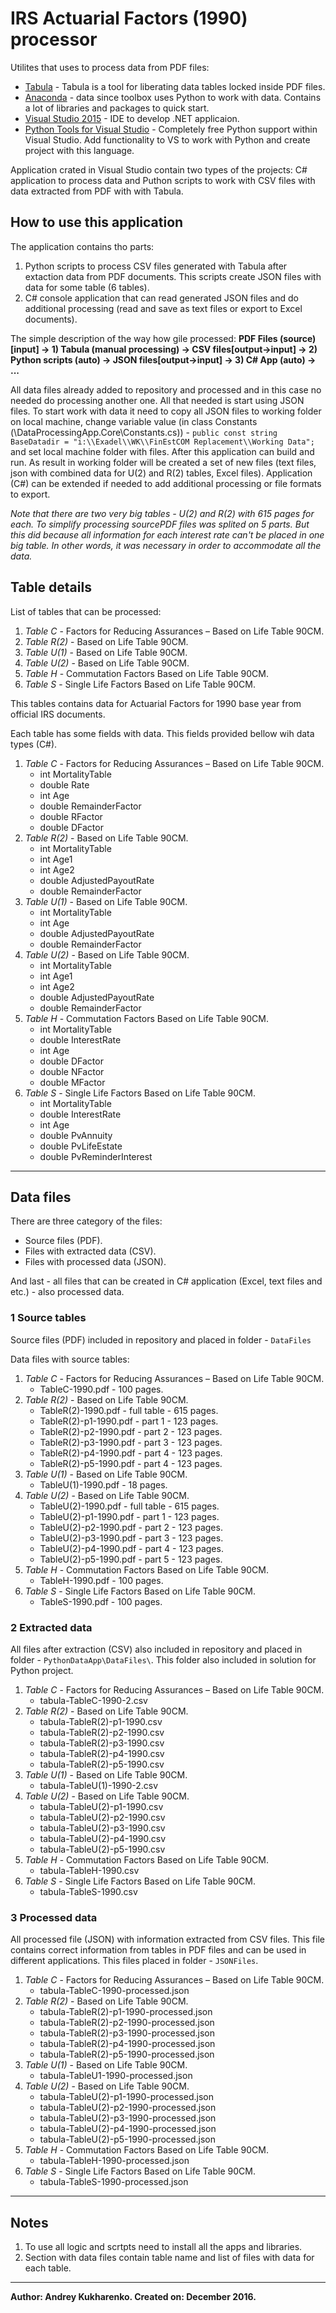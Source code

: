 # IRS Actuarial Factors (1990) processor

Utilites that uses to process data from PDF files:

* [Tabula](http://tabula.technology/) - Tabula is a tool for liberating data tables locked inside PDF files.
* [Anaconda](https://www.continuum.io/downloads) - data since toolbox uses Python to work with data. Contains a lot of libraries and packages to quick start.
* [Visual Studio 2015](https://www.visualstudio.com/vs/) - IDE to develop .NET applicaion.
* [Python Tools for Visual Studio](https://www.visualstudio.com/vs/python/) - Completely free Python support within Visual Studio. Add functionality to VS to work with Python and create project with this language.

Application crated in Visual Studio contain two types of the projects: C# application to process data and Puthon scripts to work with CSV files with data extracted from PDF with with Tabula.

## How to use this application

The application contains tho parts:

1. Python scripts to process CSV files generated with Tabula after extaction data from PDF documents. This scripts create JSON files with data for some table (6 tables).
2. C# console application that can read generated JSON files and do additional processing (read and save as text files or export to Excel documents).

The simple description of the way how gile processed: 
**PDF Files (source)[input] -> 1) Tabula (manual processing) -> CSV files[output->input] -> 2) Python scripts (auto) -> JSON files[output->input] -> 3) C# App (auto) -> ...**

All data files already added to repository and processed and in this case no needed do processing another one. All that needed is start using JSON files.
To start work with data it need to copy all JSON files to working folder on local machine, change variable value (in class Constants (\DataProcessingApp.Core\Constants.cs)) - ```public const string BaseDatadir = "i:\\Exadel\\WK\\FinEstCOM Replacement\\Working Data";``` and set local machine folder with files. After this application can build and run. As result in working folder will be created a set of new files (text files, json with combined data for U(2) and R(2) tables, Excel files).
Application (C#) can be extended if needed to add additional processing or file formats to export.

*Note that there are two very big tables - U(2) and R(2) with 615 pages for each. To simplify processing sourcePDF files was splited on 5 parts. But this did because all information for each interest rate can't be placed in one big table.
In other words, it was necessary in order to accommodate all the data.*

## Table details

List of tables that can be processed:

1. *Table C* - Factors for Reducing Assurances – Based on Life Table 90CM.
2. *Table R(2)* - Based on Life Table 90CM.
3. *Table U(1)* - Based on Life Table 90CM.
4. *Table U(2)* - Based on Life Table 90CM.
5. *Table H* - Commutation Factors Based on Life Table 90CM.
6. *Table S* - Single Life Factors Based on Life Table 90CM.

This tables contains data for Actuarial Factors for 1990 base year from official IRS documents.

Each table has some fields with data. This fields provided bellow wih data types (C#).

1. *Table C* - Factors for Reducing Assurances – Based on Life Table 90CM.
    * int MortalityTable
    * double Rate
    * int Age
    * double RemainderFactor
    * double RFactor
    * double DFactor
2. *Table R(2)* - Based on Life Table 90CM.
    * int MortalityTable
    * int Age1
    * int Age2
    * double AdjustedPayoutRate
    * double RemainderFactor
3. *Table U(1)* - Based on Life Table 90CM.
    * int MortalityTable
    * int Age
    * double AdjustedPayoutRate
    * double RemainderFactor
4. *Table U(2)* - Based on Life Table 90CM.
    * int MortalityTable
    * int Age1
    * int Age2
    * double AdjustedPayoutRate
    * double RemainderFactor
5. *Table H* - Commutation Factors Based on Life Table 90CM.
    * int MortalityTable
    * double InterestRate
    * int Age
    * double DFactor
    * double NFactor
    * double MFactor
6. *Table S* - Single Life Factors Based on Life Table 90CM.
    * int MortalityTable
    * double InterestRate
    * int Age
    * double PvAnnuity
    * double PvLifeEstate
    * double PvReminderInterest

---

## Data files

There are three category of the files:

* Source files (PDF).
* Files with extracted data (CSV).
* Files with processed data (JSON).

And last - all files that can be created in C# application (Excel, text files and etc.) - also processed data.

### 1 Source tables

Source files (PDF) included in repository and placed in folder - ```DataFiles```

Data files with source tables:

1. *Table C* - Factors for Reducing Assurances – Based on Life Table 90CM.
    * TableC-1990.pdf - 100 pages.
2. *Table R(2)* - Based on Life Table 90CM.
    * TableR(2)-1990.pdf - full table - 615 pages.
    * TableR(2)-p1-1990.pdf - part 1 - 123 pages.
    * TableR(2)-p2-1990.pdf - part 2 - 123 pages.
    * TableR(2)-p3-1990.pdf - part 3 - 123 pages.
    * TableR(2)-p4-1990.pdf - part 4 - 123 pages.
    * TableR(2)-p5-1990.pdf - part 4 - 123 pages.
3. *Table U(1)* - Based on Life Table 90CM.
    * TableU(1)-1990.pdf - 18 pages.
4. *Table U(2)* - Based on Life Table 90CM.
    * TableU(2)-1990.pdf - full table - 615 pages.
    * TableU(2)-p1-1990.pdf - part 1 - 123 pages.
    * TableU(2)-p2-1990.pdf - part 2 - 123 pages.
    * TableU(2)-p3-1990.pdf - part 3 - 123 pages.
    * TableU(2)-p4-1990.pdf - part 4 - 123 pages.
    * TableU(2)-p5-1990.pdf - part 5 - 123 pages.
5. *Table H* - Commutation Factors Based on Life Table 90CM.
    * TableH-1990.pdf - 100 pages.
6. *Table S* - Single Life Factors Based on Life Table 90CM.
    * TableS-1990.pdf - 100 pages.

### 2 Extracted data

All files after extraction (CSV) also included in repository and placed in folder - ```PythonDataApp\DataFiles\```. This folder also included in solution for Python project.

1. *Table C* - Factors for Reducing Assurances – Based on Life Table 90CM.
    * tabula-TableC-1990-2.csv
2. *Table R(2)* - Based on Life Table 90CM.
    * tabula-TableR(2)-p1-1990.csv
    * tabula-TableR(2)-p2-1990.csv
    * tabula-TableR(2)-p3-1990.csv
    * tabula-TableR(2)-p4-1990.csv
    * tabula-TableR(2)-p5-1990.csv
3. *Table U(1)* - Based on Life Table 90CM.
    * tabula-TableU(1)-1990-2.csv
4. *Table U(2)* - Based on Life Table 90CM.
    * tabula-TableU(2)-p1-1990.csv
    * tabula-TableU(2)-p2-1990.csv
    * tabula-TableU(2)-p3-1990.csv
    * tabula-TableU(2)-p4-1990.csv
    * tabula-TableU(2)-p5-1990.csv
5. *Table H* - Commutation Factors Based on Life Table 90CM.
    * tabula-TableH-1990.csv
6. *Table S* - Single Life Factors Based on Life Table 90CM.
    * tabula-TableS-1990.csv

### 3 Processed data

All processed file (JSON) with information extracted from CSV files. This file contains correct information from tables in PDF files and can be used in different applications.
This files placed in folder - ```JSONFiles```.

1. *Table C* - Factors for Reducing Assurances – Based on Life Table 90CM.
    * tabula-TableC-1990-processed.json
2. *Table R(2)* - Based on Life Table 90CM.
    * tabula-TableR(2)-p1-1990-processed.json
    * tabula-TableR(2)-p2-1990-processed.json
    * tabula-TableR(2)-p3-1990-processed.json
    * tabula-TableR(2)-p4-1990-processed.json
    * tabula-TableR(2)-p5-1990-processed.json
3. *Table U(1)* - Based on Life Table 90CM.
    * tabula-TableU1-1990-processed.json
4. *Table U(2)* - Based on Life Table 90CM.
    * tabula-TableU(2)-p1-1990-processed.json
    * tabula-TableU(2)-p2-1990-processed.json
    * tabula-TableU(2)-p3-1990-processed.json
    * tabula-TableU(2)-p4-1990-processed.json
    * tabula-TableU(2)-p5-1990-processed.json
5. *Table H* - Commutation Factors Based on Life Table 90CM.
    * tabula-TableH-1990-processed.json
6. *Table S* - Single Life Factors Based on Life Table 90CM.
    * tabula-TableS-1990-processed.json

---

## Notes

1. To use all logic and scrtpts need to install all the apps and libraries.
2. Section with data files contain table name and list of files with data for each table.

---

**Author: Andrey Kukharenko. 
Created on: December 2016.**